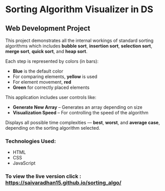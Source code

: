 # Sorting Algorithm Visualizer in DS

## Web Development Project

This project demonstrates all the internal workings of standard sorting algorithms which includes **bubble sort**, **insertion sort**, **selection sort**, **merge sort**, **quick sort**, and **heap sort**.

Each step is represented by colors (in bars):
- **Blue** is the default color  
- For comparing elements, **yellow** is used  
- For element movement, **red**  
- **Green** for correctly placed elements  

This application includes user controls like:
- **Generate New Array** – Generates an array depending on size  
- **Visualization Speed** – For controlling the speed of the algorithm  

Displays all possible time complexities — **best**, **worst**, and **average case**, depending on the sorting algorithm selected.

### Technologies Used:
- HTML  
- CSS  
- JavaScript
### To view the live version click : https://saivaradhan15.github.io/sorting_algo/

    
  
